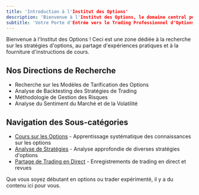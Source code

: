 ```yaml
---
title: 'Introduction à l'Institut des Options'
description: 'Bienvenue à l'Institut des Options, le domaine central pour la recherche sur les stratégies d'options'
subtitle: 'Votre Porte d'Entrée vers le Trading Professionnel d'Options'
---
```


Bienvenue à l'Institut des Options ! Ceci est une zone dédiée à la recherche sur les stratégies d'options, au partage d'expériences pratiques et à la fourniture d'instructions de cours.

## Nos Directions de Recherche

- Recherche sur les Modèles de Tarification des Options
- Analyse de Backtesting des Stratégies de Trading
- Méthodologie de Gestion des Risques
- Analyse du Sentiment du Marché et de la Volatilité

## Navigation des Sous-catégories

- [Cours sur les Options](/fr/categories/options/course) - Apprentissage systématique des connaissances sur les options
- [Analyse de Stratégies](/fr/categories/options/strategy) - Analyse approfondie de diverses stratégies d'options
- [Partage de Trading en Direct](/fr/categories/options/trading-journal) - Enregistrements de trading en direct et revues

Que vous soyez débutant en options ou trader expérimenté, il y a du contenu ici pour vous.
